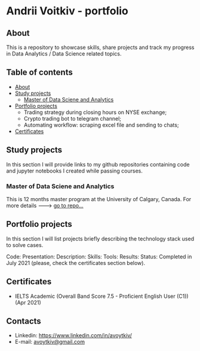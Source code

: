 <!--
**avoytkiv/avoytkiv** is a ✨ _special_ ✨ repository because its `README.md` (this file) appears on your GitHub profile.

Here are some ideas to get you started:

- 🔭 I’m currently working on ...
- 🌱 I’m currently learning ...
- 👯 I’m looking to collaborate on ...
- 🤔 I’m looking for help with ...
- 💬 Ask me about ...
- 📫 How to reach me: ...
- 😄 Pronouns: ...
- ⚡ Fun fact: ...
-->

# Andrii Voitkiv - portfolio
## About
This is a repository to showcase skills, share projects and track my progress in Data Analytics / Data Science related topics. 

## Table of contents
- [About](#About)
- [Study projects](#Study-projects)
  - [Master of Data Sciene and Analytics](https://github.com/avoytkiv/MDSA-UofC)
- [Portfolio projects](#Portfolio-projects) 
  - Trading strategy during closing hours on NYSE exchange;
  - Crypto trading bot to telegram channel; 
  - Automating workflow: scraping excel file and sending to chats;   
- [Certificates](#Certificates)

## Study projects
In this section I will provide links to my github repositories containing code and jupyter notebooks I created while passing courses.
### Master of Data Sciene and Analytics
This is 12 months master program at the University of Calgary, Canada. 
For more details ---> [go to repo...](https://github.com/avoytkiv/MDSA-UofC)

## Portfolio projects
In this section I will list projects briefly describing the technology stack used to solve cases.

Code:
Presentation:
Description:
Skills:
Tools:
Results: 
Status: Completed in July 2021 (please, check the certificates section below).

## Certificates
- IELTS Academic (Overall Band Score 7.5 - Proficient English User (C1)) (Apr 2021)

## Contacts
- Linkedin: https://www.linkedin.com/in/avoytkiv/
- E-mail: avoytkiv@gmail.com


